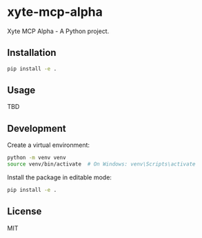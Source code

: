 # xyte-mcp-alpha

Xyte MCP Alpha - A Python project.

## Installation

```bash
pip install -e .
```

## Usage

TBD

## Development

Create a virtual environment:

```bash
python -m venv venv
source venv/bin/activate  # On Windows: venv\Scripts\activate
```

Install the package in editable mode:

```bash
pip install -e .
```

## License

MIT

